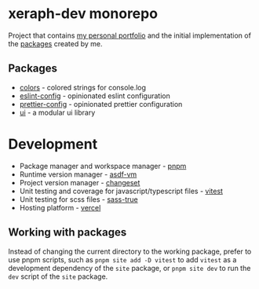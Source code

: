 # xeraph-dev monorepo

Project that contains [my personal portfolio](./site/README.md) and the initial implementation of the [packages](#packages) created by me.

## Packages

- [colors](./packages/colors/README.md) - colored strings for console.log
- [eslint-config](./packages/eslint-config/README.md) - opinionated eslint configuration
- [prettier-config](./packages/prettier-config/README.md) - opinionated prettier configuration
- [ui](./packages/ui/README.md) - a modular ui library

# Development

- Package manager and workspace manager - [pnpm](https://pnpm.io/)
- Runtime version manager - [asdf-vm](https://asdf-vm.com/)
- Project version manager - [changeset](https://github.com/changesets/changesets)
- Unit testing and coverage for javascript/typescript files - [vitest](https://vitest.dev/)
- Unit testing for scss files - [sass-true](https://www.oddbird.net/true/docs/)
- Hosting platform - [vercel](https://vercel.com/)

## Working with packages

Instead of changing the current directory to the working package, prefer to use pnpm scripts, such as `pnpm site add -D vitest` to add `vitest` as a development dependency of the `site` package, or `pnpm site dev` to run the `dev` script of the `site` package.
